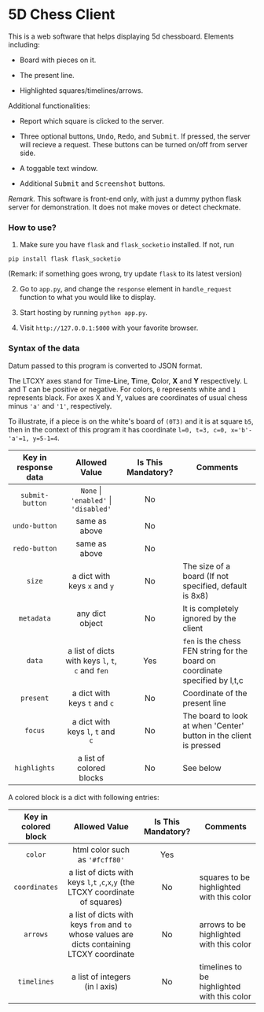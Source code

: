 5D Chess Client
=================

This is a web software that helps displaying 5d chessboard. Elements including:

+ Board with pieces on it.

+ The present line.

+ Highlighted squares/timelines/arrows.

Additional functionalities:

+ Report which square is clicked to the server.

+ Three optional buttons, <kbd>Undo</kbd>, <kbd>Redo</kbd>, and <kbd>Submit</kbd>. If pressed, the server will recieve a request. These buttons can be turned on/off from server side.

+ A toggable text window.

+ Additional <kbd>Submit</kbd> and <kbd>Screenshot</kbd> buttons.

*Remark.* This software is front-end only, with just a dummy python flask server for demonstration. It does not make moves or detect checkmate.

### How to use?

1. Make sure you have `flask` and `flask_socketio` installed. If not, run
```
pip install flask flask_socketio
```
(Remark: if something goes wrong, try update `flask` to its latest version)

2. Go to `app.py`, and change the `response` element in `handle_request` function to what you would like to display.

3. Start hosting by running `python app.py`.

4. Visit `http://127.0.0.1:5000` with your favorite browser.

### Syntax of the data

Datum passed to this program is converted to JSON format.

The LTCXY axes stand for Time-**L**ine, **T**ime, **C**olor, **X** and **Y** respectively. L and T can be positive or negative. For colors, `0` represents white and `1` represents black. For axes X and Y, values are coordinates of usual chess minus `'a'` and `'1'`, respectively.

To illustrate, if a piece is on the white's board of `(0T3)` and it is at square `b5`, then in the context of this program it has coordinate `l=0, t=3, c=0, x='b'-'a'=1, y=5-1=4`.

| Key in response data |                   Allowed Value                   | Is This Mandatory? | Comments                                                                     |
|:--------------------:|:-------------------------------------------------:|:------------------:|------------------------------------------------------------------------------|
|    `submit-button`   |       `None` \| `'enabled'` \| `'disabled'`       |         No         |                                                                              |
|     `undo-button`    |                   same as above                   |         No         |                                                                              |
|     `redo-button`    |                   same as above                   |         No         |                                                                              |
|        `size`        |             a dict with keys `x` and `y`          |         No         | The size of a board (If not specified, default is 8x8)                       |
|      `metadata`      |                  any dict object                  |         No         | It is completely ignored by the client                                       |
|        `data`        | a list of dicts with keys `l`, `t`, `c` and `fen` |         Yes        | `fen` is the chess FEN string for the board on coordinate specified by l,t,c |
|       `present`      |            a dict with keys `t` and `c`           |         No         | Coordinate of the present line                                               |
|        `focus`       |         a dict with keys `l`, `t` and `c`         |         No         | The board to look at when 'Center' button  in the client is pressed          |
|     `highlights`     |              a list of colored blocks             |         No         | See below                                                                    |

A colored block is a dict with following entries:

| Key in colored block |                                         Allowed Value                                         | Is This Mandatory? | Comments                                    |
|:--------------------:|:---------------------------------------------------------------------------------------------:|:------------------:|---------------------------------------------|
| `color`              | html color such as `'#fcff80'`                                                              | Yes                |                                             |
| `coordinates`        | a list of dicts with keys `l`,`t` ,`c`,`x`,`y` (the LTCXY coordinate of squares)              | No                 | squares to be highlighted with this color   |
| `arrows`             | a list of dicts with keys `from` and `to`  whose values are dicts containing LTCXY coordinate | No                 | arrows to be highlighted with this color    |
| `timelines`          | a list of integers (in l axis)                                                                | No                 | timelines to be highlighted with this color |
